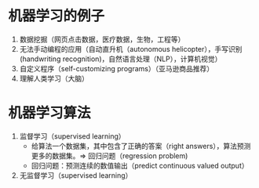 # 机器学习的例子
1. 数据挖掘（网页点击数据，医疗数据，生物，工程等）  
2. 无法手动编程的应用（自动直升机（autonomous helicopter），手写识别(handwriting recognition)，自然语言处理（NLP），计算机视觉）  
3. 自定义程序（self-customizing programs）（亚马逊商品推荐）  
4. 理解人类学习（大脑）  
# 机器学习算法
1. 监督学习（supervised learning）  
   + 给算法一个数据集，其中包含了正确的答案（right answers），算法预测更多的数据集。=> 回归问题（regression problem)
   + 回归问题：预测连续的数值输出（predict continuous valued output）
2. 无监督学习（supervised learning）
